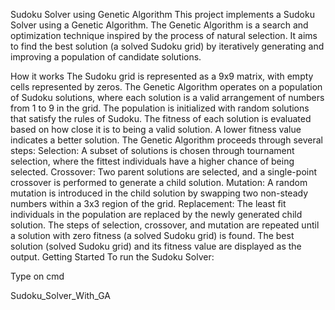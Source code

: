 Sudoku Solver using Genetic Algorithm
This project implements a Sudoku Solver using a Genetic Algorithm. The Genetic Algorithm is a search and optimization technique inspired by the process of natural selection. It aims to find the best solution (a solved Sudoku grid) by iteratively generating and improving a population of candidate solutions.

How it works
The Sudoku grid is represented as a 9x9 matrix, with empty cells represented by zeros.
The Genetic Algorithm operates on a population of Sudoku solutions, where each solution is a valid arrangement of numbers from 1 to 9 in the grid.
The population is initialized with random solutions that satisfy the rules of Sudoku.
The fitness of each solution is evaluated based on how close it is to being a valid solution. A lower fitness value indicates a better solution.
The Genetic Algorithm proceeds through several steps:
Selection: A subset of solutions is chosen through tournament selection, where the fittest individuals have a higher chance of being selected.
Crossover: Two parent solutions are selected, and a single-point crossover is performed to generate a child solution.
Mutation: A random mutation is introduced in the child solution by swapping two non-steady numbers within a 3x3 region of the grid.
Replacement: The least fit individuals in the population are replaced by the newly generated child solution.
The steps of selection, crossover, and mutation are repeated until a solution with zero fitness (a solved Sudoku grid) is found.
The best solution (solved Sudoku grid) and its fitness value are displayed as the output.
Getting Started
To run the Sudoku Solver:

Type on cmd 

Sudoku_Solver_With_GA



